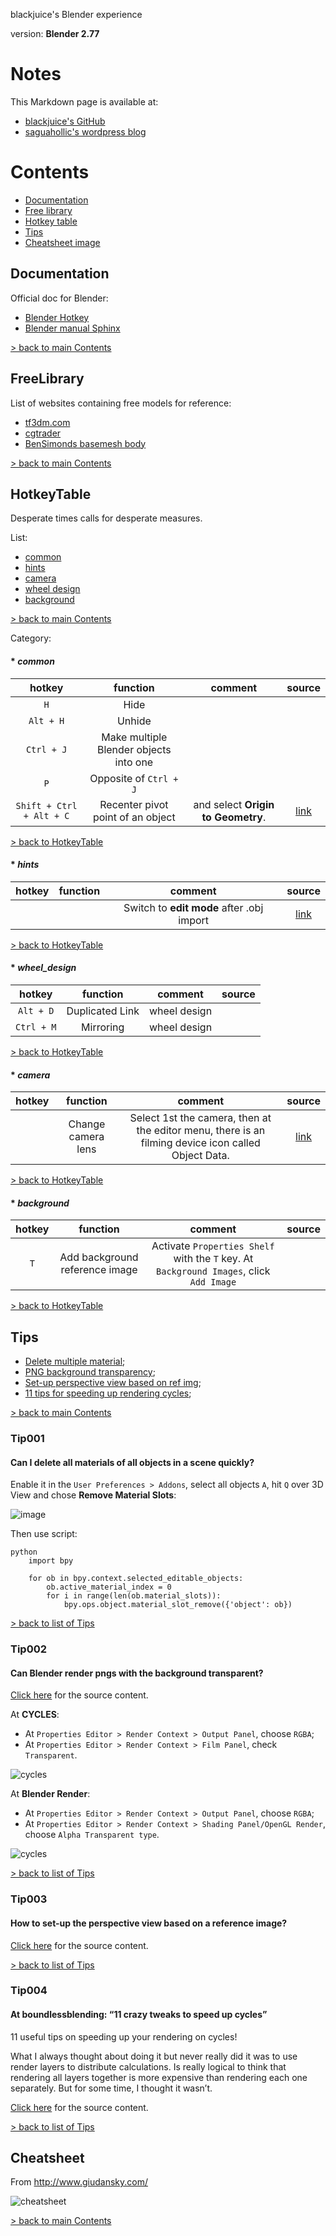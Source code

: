 blackjuice's Blender experience

version: **Blender 2.77**

# Notes

This Markdown page is available at:

* [blackjuice's GitHub](https://github.com/blackjuice/sectionAlpha/tree/master/Blender)
* [saguahollic's wordpress blog](https://saguahollic.wordpress.com/)

<!-- ================================================================================== -->
# Contents

* [Documentation](#documentation)
* [Free library](#freelibrary)
* [Hotkey table](#hotkeytable)
* [Tips](#tips)
* [Cheatsheet image](#cheatsheet)

<!-- ================================================================================== -->
## Documentation

Official doc for Blender:

* [Blender Hotkey](http://wiki.blender.org/index.php/Doc:2.4/Reference/Hotkeys/All)
* [Blender manual Sphinx](https://www.blender.org/manual/contents.html)

[> back to main Contents](#contents)

<!-- ================================================================================== -->
## FreeLibrary

List of websites containing free models for reference:

* [tf3dm.com](http://tf3dm.com/)
* [cgtrader](http://www.cgtrader.com/)
* [BenSimonds basemesh body](http://bensimonds.com/2011/07/31/basemeshes/)

[> back to main Contents](#contents)

<!-- ================================================================================== -->
## HotkeyTable

Desperate times calls for desperate measures.

List:

* [common](#common)
* [hints](#hints)
* [camera](#camera)
* [wheel design](#wheel_design)
* [background](#background)

[> back to main Contents](#contents)

Category:

#### * *common*

| hotkey | function | comment | source |
|:------:|:--------:|:-------:|:------:|
|`H`            | Hide              | | |
|`Alt + H`      | Unhide            | | |
|`Ctrl + J`     | Make multiple Blender objects into one        | | |
|`P`            | Opposite of `Ctrl + J`                        | | |
|`Shift + Ctrl + Alt + C`| Recenter pivot point of an object  | and select **Origin to Geometry**. | [link](http://blender.stackexchange.com/questions/14294/how-to-recenter-an-objects-origin) |

[> back to HotkeyTable](#hotkeytable)

<!-- ---------------------------------------------------------------------------------- -->
#### * *hints*

| hotkey | function | comment | source |
|:------:|:--------:|:-------:|:------:|
|  |  | Switch to **edit mode** after .obj import | [link](http://blenderartists.org/forum/showthread.php?127550-newbie-can-t-switch-to-edit-mode-after-obj-import)

[> back to HotkeyTable](#hotkeytable)


<!-- ---------------------------------------------------------------------------------- -->
#### * *wheel_design*

| hotkey | function | comment | source |
|:------:|:--------:|:-------:|:------:|
|`Alt + D`      | Duplicated Link   | wheel design | |
|`Ctrl + M`     | Mirroring         | wheel design | |

[> back to HotkeyTable](#hotkeytable)


<!-- ---------------------------------------------------------------------------------- -->
#### * *camera*

| hotkey | function | comment | source |
|:------:|:--------:|:-------:|:------:|
| | Change camera lens | Select 1st the camera, then at the editor menu, there is an filming device icon called Object Data. | [link](http://wiki.blender.org/index.php/Doc:2.4/Manual/Render/Camera/Depth_Of_Field)|

[> back to HotkeyTable](#hotkeytable)


<!-- ---------------------------------------------------------------------------------- -->
#### * *background*

| hotkey | function | comment | source |
|:------:|:--------:|:-------:|:------:|
| `T` | Add background reference image | Activate `Properties Shelf` with the `T` key. At `Background Images`, click `Add Image` | |

[> back to HotkeyTable](#hotkeytable)

<!-- ================================================================================== -->
## Tips

* [Delete multiple material](#tip001);
* [PNG background transparency](#tip002);
* [Set-up perspective view based on ref img](#tip003);
* [11 tips for speeding up rendering cycles](#tip004);

[> back to main Contents](#contents)


<!-- ---------------------------------------------------------------------------------- -->
### Tip001
#### Can I delete all materials of all objects in a scene quickly?

Enable it in the `User Preferences > Addons`, select all objects `A`, hit `Q` over 3D View and chose **Remove Material Slots**:

![image](http://i.stack.imgur.com/MgkJ2.png)

Then use script:

```
python
    import bpy

    for ob in bpy.context.selected_editable_objects:
        ob.active_material_index = 0
        for i in range(len(ob.material_slots)):
            bpy.ops.object.material_slot_remove({'object': ob})
```

[> back to list of Tips](#tips)


<!-- ---------------------------------------------------------------------------------- -->
### Tip002
#### Can Blender render pngs with the background transparent?

[Click here](http://blender.stackexchange.com/questions/1303/can-blender-render-pngs-with-the-background-transparent) for the source content.

At **CYCLES**:

* At ``Properties Editor > Render Context > Output Panel``, choose ``RGBA``;
* At ``Properties Editor > Render Context > Film Panel``, check ``Transparent``.

![cycles](http://i.stack.imgur.com/pi6Kw.png)

At **Blender Render**:

* At ``Properties Editor > Render Context > Output Panel``, choose ``RGBA``;
* At ``Properties Editor > Render Context > Shading Panel/OpenGL Render``, choose ``Alpha Transparent type``.

![cycles](http://i.stack.imgur.com/4LRZk.png)

[> back to list of Tips](#tips)


<!-- ---------------------------------------------------------------------------------- -->
### Tip003
#### How to set-up the perspective view based on a reference image?

[Click here](http://blender.stackexchange.com/questions/9328/how-to-set-up-the-perspective-view-based-on-a-reference-image) for the source content.

[> back to list of Tips](#tips)

<!-- ---------------------------------------------------------------------------------- -->
### Tip004
#### At boundlessblending: “11 crazy tweaks to speed up cycles”

11 useful tips on speeding up your rendering on cycles!

What I always thought about doing it but never really did it was to use render layers to distribute calculations. Is really logical to think that rendering all layers together is more expensive than rendering each one separately. But for some time, I thought it wasn’t.

[Click here](https://boundlessblending.blogspot.com.br/2016/04/blender-fast-rendering.html) for the source content.

[> back to list of Tips](#tips)

<!-- ================================================================================== -->
## Cheatsheet

From http://www.giudansky.com/

![cheatsheet](http://www.giudansky.com/images/downloads/blender/blender3d-shortcuts-infographic.png)

[> back to main Contents](#contents)
